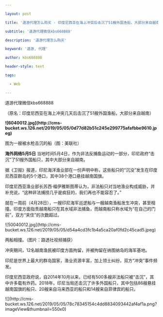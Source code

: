 ---
layout: post
title: '道游代理怎么购买 - 印度尼西亚在海上冲突后击沉了51艘外国渔船，大部分来自越南。'
subtitle: '道游代理微信kbs668888'
description: '道游代理怎么购买'
keyword: '道游, 代理'
author: kbs668888
header-style: text
tags:
  - Web
---
道游代理微信kbs668888

（原名：印度尼西亚在海上冲突几天后击沉了51艘外国渔船，大部分来自越南）

 **![6040012.jpg](http://cms-
bucket.ws.126.net/2019/05/05/0d77d82b51c245e299775afafbbe9610.jpeg)**

图为一艘被水枪击沉的船（图：美联社）

 **海外网络5月5日** 当地时间5月4日，作为非法反捕鱼运动的一部分，印尼政府“击沉”了51艘外国船只，其中大部分来自越南。

据《卫报》报道，印尼海洋渔业部在一份声明中称，这些船只的“沉没”发生在印度尼西亚群岛的5个港口，其中38个港口悬挂越南国旗。

印度尼西亚渔业部长苏西·福伊雅斯图蒂认为，非法船只对当地渔业构成威胁，并补充说，“这种非法捕捞几乎是疯狂的，我们再也不能容忍了。”

就在一周前（4月28日），一艘印尼海军巡逻船与一艘越南渔船发生冲突，甚至相撞。印度方面指责越南船只在其水域非法捕鱼，而越南船只称水域为“在自己的门前”，双方“夹住”的次数超过。

![50040012.jpg](http://cms-
bucket.ws.126.net/2019/05/05/d54a4cd3fc1b4a5ca20af0fd2c45cad5.jpeg)

两船相撞。（图片：路透社视频捕获）

冲突期间，12名越南渔民被印度方面拘留，并被拘留在纳图纳岛的海军基地。

印尼是世界上最大的群岛国家，渔业资源丰富，加上领土纠纷，双方“冲突”事件频发。

印度尼西亚政府说，自2014年10月以来，已经有500多艘非法船只被“击沉”，其中许多载有炸药。2018年，印尼当局还击沉了许多外国船只，其中包括86艘悬挂越南国旗的船只、20艘来自马来西亚的船只和14艘来自菲律宾的船只。

![](http://cms-
bucket.ws.126.net/2019/05/05/78c78345154c4dd8834093442af4af1a.png?imageView&thumbnail=550x0)  

  

